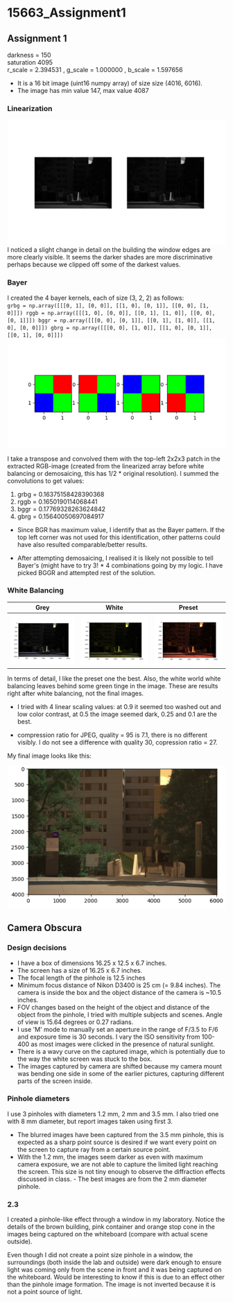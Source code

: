 # 15663_Assignment1

## Assignment 1

darkness = 150
<br>
saturation 4095
<br>
r_scale = 2.394531 , g_scale = 1.000000 , b_scale = 1.597656
<br> 
- It is a 16 bit image (uint16 numpy array) of size size (4016, 6016). 
- The image has min value 147, max value 4087

### Linearization 

![image info](data/linearize.png)
<br> I noticed a slight change in detail on the building the window edges are more clearly visible. It seems the darker shades are more discriminative perhaps because we clipped off some of the darkest values.  

### Bayer
I created the 4 bayer kernels, each of size (3, 2, 2) as follows: 
<br>
`
grbg = np.array([[[0, 1], [0, 0]], [[1, 0], [0, 1]], [[0, 0], [1, 0]]])
rggb = np.array([[[1, 0], [0, 0]], [[0, 1], [1, 0]], [[0, 0], [0, 1]]])
bggr = np.array([[[0, 0], [0, 1]], [[0, 1], [1, 0]], [[1, 0], [0, 0]]])
gbrg = np.array([[[0, 0], [1, 0]], [[1, 0], [0, 1]], [[0, 1], [0, 0]]])
`
<br>
![image info](data/bayer_kernels.png)
<!-- ![alt text](data/bayer_kernels.png) -->


I take a transpose and convolved them with the top-left 2x2x3 patch in the extracted RGB-image (created from the linearized array before white balancing or demosaicing, this has 1/2 * original resolution). I summed the convolutions to get values:  
1. grbg = 0.16375158428390368
2. rggb = 0.1650190114068441
3. bggr = 0.17769328263624842
4. gbrg = 0.15640050697084917

- Since BGR has maximum value, I identify that as the Bayer pattern. If the top left corner was not used for this identification, other patterns could have also resulted comparable/better results.  

- After attempting demosaicing, I realised it is likely not possible to tell Bayer's (might have to try 3! * 4 combinations going by my logic. I have picked BGGR and attempted rest of the solution. 

### White Balancing 

Grey | White | Preset 
:-------:|:---------: |:---------:| 
![](data/grey_balance.png)  |  ![](data/whitew_balance.png) | ![](data/preset_balance.png)

In terms of detail, I like the preset one the best. Also, the white world white balancing leaves behind some green tinge in the image. These are results right after white balancing, not the final images. 

 - I tried with 4 linear scaling values: at 0.9 it seemed too washed out and low color contrast, at 0.5 the image seemed dark, 0.25 and 0.1 are the best. 

 - compression ratio for JPEG, quality = 95 is 7.1, there is no different visibly. I do not see a difference with quality 30, copression ratio = 27. 

My final image looks like this:

![image info](data/final.png)


## Camera Obscura 

### Design decisions 

- I have a box of dimensions 16.25 x 12.5 x 6.7 inches. 
- The screen has a size of 16.25 x 6.7 inches. 
- The focal length of the pinhole is 12.5 inches
- Minimum focus distance of Nikon D3400 is 25 cm (= 9.84 inches). The camera is inside the box and the object distance of the camera is ~10.5 inches. 
- FOV changes based on the height of the object and distance of the object from the pinhole, I tried with multiple subjects and scenes. Angle of view is 15.64 degrees or 0.27 radians. 
- I use 'M' mode to manually set an aperture in the range of F/3.5 to F/6 and exposure time is 30 seconds. I vary the ISO sensitivity from 100-400 as most images were clicked in the presence of natural sunlight. 
- There is a wavy curve on the captured image, which is potentially due to the way the white screen was stuck to the box. 
- The images captured by camera are shifted because my camera mount was bending one side in some of the earlier pictures, capturing different parts of the screen inside. 

### Pinhole diameters 

I use 3 pinholes with diameters 1.2 mm, 2 mm and 3.5 mm. I also tried one with 8 mm diameter, but report images taken using first 3. 
 - The blurred images have been captured from the 3.5 mm pinhole, this is expected as a sharp point source is desired if we want every point on the screen to capture ray from a certain source point. 
 - With the 1.2 mm, the images seem darker as even with maximum camera exposure, we are not able to capture the limited light reaching the screen. This size is not tiny enough to observe the diffraction effects discussed in class.  - The best images are from the 2 mm diameter pinhole.
 
### 2.3 
I created a pinhole-like effect through a window in my laboratory. Notice the details of the brown building, pink container and orange stop cone in the images being captured on the whiteboard (compare with actual scene outside). 

Even though I did not create a point size pinhole in a window, the surroundings (both inside the lab and outside) were dark enough to ensure light was coming only from the scene in front and it was being captured on the whiteboard. Would be interesting to know if this is due to an effect other than the pinhole image formation. The image is not inverted because it is not a point source of light.

